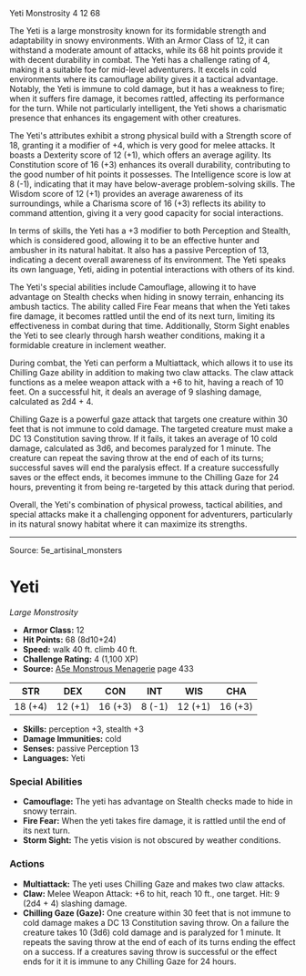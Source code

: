 <MonsterName/>Yeti</MonsterName>
<CreatureType/>Monstrosity</CreatureType>
<CR/>4</CR>
<AC/>12</AC>
<HP/>68</HP>
<summary>The Yeti is a large monstrosity known for its formidable strength and adaptability in snowy environments. With an Armor Class of 12, it can withstand a moderate amount of attacks, while its 68 hit points provide it with decent durability in combat. The Yeti has a challenge rating of 4, making it a suitable foe for mid-level adventurers. It excels in cold environments where its camouflage ability gives it a tactical advantage. Notably, the Yeti is immune to cold damage, but it has a weakness to fire; when it suffers fire damage, it becomes rattled, affecting its performance for the turn. While not particularly intelligent, the Yeti shows a charismatic presence that enhances its engagement with other creatures. </summary>

<detail>

The Yeti's attributes exhibit a strong physical build with a Strength score of 18, granting it a modifier of +4, which is very good for melee attacks. It boasts a Dexterity score of 12 (+1), which offers an average agility. Its Constitution score of 16 (+3) enhances its overall durability, contributing to the good number of hit points it possesses. The Intelligence score is low at 8 (-1), indicating that it may have below-average problem-solving skills. The Wisdom score of 12 (+1) provides an average awareness of its surroundings, while a Charisma score of 16 (+3) reflects its ability to command attention, giving it a very good capacity for social interactions. 

In terms of skills, the Yeti has a +3 modifier to both Perception and Stealth, which is considered good, allowing it to be an effective hunter and ambusher in its natural habitat. It also has a passive Perception of 13, indicating a decent overall awareness of its environment. The Yeti speaks its own language, Yeti, aiding in potential interactions with others of its kind.

The Yeti's special abilities include Camouflage, allowing it to have advantage on Stealth checks when hiding in snowy terrain, enhancing its ambush tactics. The ability called Fire Fear means that when the Yeti takes fire damage, it becomes rattled until the end of its next turn, limiting its effectiveness in combat during that time. Additionally, Storm Sight enables the Yeti to see clearly through harsh weather conditions, making it a formidable creature in inclement weather.

During combat, the Yeti can perform a Multiattack, which allows it to use its Chilling Gaze ability in addition to making two claw attacks. The claw attack functions as a melee weapon attack with a +6 to hit, having a reach of 10 feet. On a successful hit, it deals an average of 9 slashing damage, calculated as 2d4 + 4.

Chilling Gaze is a powerful gaze attack that targets one creature within 30 feet that is not immune to cold damage. The targeted creature must make a DC 13 Constitution saving throw. If it fails, it takes an average of 10 cold damage, calculated as 3d6, and becomes paralyzed for 1 minute. The creature can repeat the saving throw at the end of each of its turns; successful saves will end the paralysis effect. If a creature successfully saves or the effect ends, it becomes immune to the Chilling Gaze for 24 hours, preventing it from being re-targeted by this attack during that period.

Overall, the Yeti's combination of physical prowess, tactical abilities, and special attacks make it a challenging opponent for adventurers, particularly in its natural snowy habitat where it can maximize its strengths.</detail>



---

Source: 5e_artisinal_monsters

# Yeti

*Large* *Monstrosity*

- **Armor Class:** 12
- **Hit Points:** 68 (8d10+24)
- **Speed:** walk 40 ft. climb 40 ft.
- **Challenge Rating:** 4 (1,100 XP)
- **Source:** [A5e Monstrous Menagerie](https://enpublishingrpg.com/products/level-up-monstrous-menagerie-a5e) page 433

| STR | DEX | CON | INT | WIS | CHA |
| --- | --- | --- | --- | --- | --- |
| 18 (+4) | 12 (+1) | 16 (+3) | 8 (-1) | 12 (+1) | 16 (+3) |

- **Skills:** perception +3, stealth +3
- **Damage Immunities:** cold
- **Senses:** passive Perception 13
- **Languages:** Yeti

### Special Abilities

- **Camouflage:** The yeti has advantage on Stealth checks made to hide in snowy terrain.
- **Fire Fear:** When the yeti takes fire damage, it is rattled until the end of its next turn.
- **Storm Sight:** The yetis vision is not obscured by weather conditions.

### Actions

- **Multiattack:** The yeti uses Chilling Gaze and makes two claw attacks.
- **Claw:** Melee Weapon Attack: +6 to hit, reach 10 ft., one target. Hit: 9 (2d4 + 4) slashing damage.
- **Chilling Gaze (Gaze):** One creature within 30 feet that is not immune to cold damage makes a DC 13 Constitution saving throw. On a failure  the creature takes 10 (3d6) cold damage and is paralyzed for 1 minute. It repeats the saving throw at the end of each of its turns  ending the effect on a success. If a creatures saving throw is successful or the effect ends for it  it is immune to any Chilling Gaze for 24 hours.





